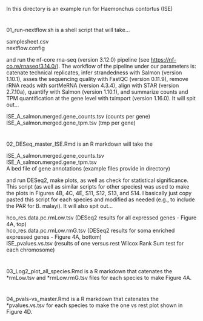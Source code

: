 In this directory is an example run for Haemonchus contortus (ISE)

#

01_run-nextflow.sh is a shell script that will take...

samplesheet.csv  
nextflow.config  

and run the nf-core rna-seq (version 3.12.0) pipeline (see https://nf-co.re/rnaseq/3.14.0/). The workflow of the pipeline under 
our parameters is: catenate technical replicates, infer strandedness with Salmon (version 1.10.1), asses the sequencing quality 
with FastQC (version 0.11.9), remove rRNA reads with sortMeRNA (version 4.3.4), align with STAR (version 2.7.10a), quantify with Salmon 
(version 1.10.1), and summarize counts and TPM quantification at the gene level with tximport (version 1.16.0). It will spit out...

ISE_A_salmon.merged.gene_counts.tsv (counts per gene)  
ISE_A_salmon.merged.gene_tpm.tsv (tmp per gene)  

#

02_DESeq_master_ISE.Rmd is an R markdown will take the 

ISE_A_salmon.merged.gene_counts.tsv  
ISE_A_salmon.merged.gene_tpm.tsv  
A bed file of gene annotations (example files provide in directory)

and run DESeq2, make plots, as well as check for statistical significance. This script (as well as similar scripts for other species) was 
used to make the plots in Figures 4B, 4C, 4E, S11, S12, S13, and S14. I basically just copy pasted this script for each species and modified 
as needed (e.g., to include the PAR for B. malayi). It will also spit out...

hco_res.data.pc.rmLow.tsv (DESeq2 results for all expressed genes - Figure 4A, top)  
hco_res.data.pc.rmLow.rmG.tsv (DESeq2 results for soma enriched expressed genes - Figure 4A, bottom)  
ISE_pvalues.vs.tsv (results of one versus rest Wilcox Rank Sum test for each chromosome)  

#

03_Log2_plot_all_species.Rmd is a R markdown that catenates the *rmLow.tsv and *rmLow.rmG.tsv files for each species to make Figure 4A. 

#

04_pvals-vs_master.Rmd is a R markdown that catenates the *pvalues.vs.tsv for each species to make the one vs rest plot shown in Figure 4D.
